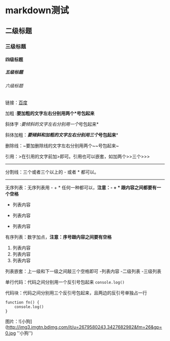 # markdown测试
## 二级标题
### 三级标题
#### 四级标题
##### 五级标题
###### 六级标题

链接：[百度](https://www.baidu.com)

加粗 :**要加粗的文字左右分别用两个*号包起来**

斜体字 :*要倾斜的文字左右分别用一个*号包起来*

斜体加粗：***要倾斜和加粗的文字左右分别用三个*号包起来***

删除线：~要加删除线的文字左右分别用两个~~号包起来~

引用：>在引用的文字前加>即可。引用也可以嵌套，如加两个>>三个>>>

***

分割线：三个或者三个以上的 - 或者 * 都可以。

---

无序列表：无序列表用 - + * 任何一种都可以，**注意：- + * 跟内容之间都要有一个空格**
- 列表内容
+ 列表内容
* 列表内容

有序列表：数字加点，**注意：序号跟内容之间要有空格**
1. 列表内容
2. 列表内容
3. 列表内容

列表嵌套：上一级和下一级之间敲三个空格即可
-列表内容
   -二级列表
      -三级列表

单行代码：代码之间分别用一个反引号包起来
`console.log()`

代码块：代码之间分别用三个反引号包起来，且两边的反引号单独占一行
```
function fn() {
    console.log()
}
```

图片：![小狗](http://img3.imgtn.bdimg.com/it/u=2679580243,3427682982&fm=26&gp=0.jpg ''小狗'')